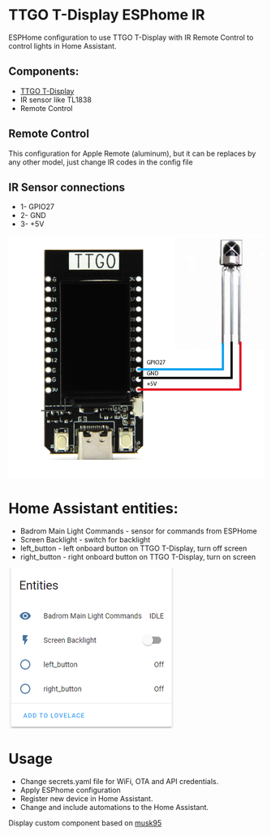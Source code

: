 # TTGO T-Display ESPhome IR 
ESPHome configuration to use TTGO T-Display with IR Remote Control to control lights in Home Assistant.

## Components: 
* [TTGO T-Display](https://github.com/Xinyuan-LilyGO/TTGO-T-Display)
* IR sensor like TL1838
* Remote Control

## Remote Control
This configuration for Apple Remote (aluminum), but it can be replaces by any other model, just change IR codes in the config file

## IR Sensor connections
* 1- GPIO27
* 2- GND
* 3- +5V

![Image of schematic](https://github.com/anton-semeniak/Esphome-TTGO-T-Display-Remote/blob/master/documents/images/IR_schematic.PNG)

# Home Assistant entities:
* Badrom Main Light Commands - sensor for commands from ESPHome
* Screen Backlight - switch for backlight 
* left_button - left onboard button on TTGO T-Display, turn off screen 
* right_button - right onboard button on TTGO T-Display, turn on screen

![Image of entities](https://github.com/anton-semeniak/Esphome-TTGO-T-Display-Remote/blob/master/documents/images/HAEntities.PNG)

# Usage
* Change secrets.yaml file for WiFi, OTA and API credentials. 
* Apply ESPhome configuration
* Register new device in Home Assistant.
* Change and include automations to the Home Assistant.


Display custom component based on [musk95](https://github.com/musk95/esphome)
